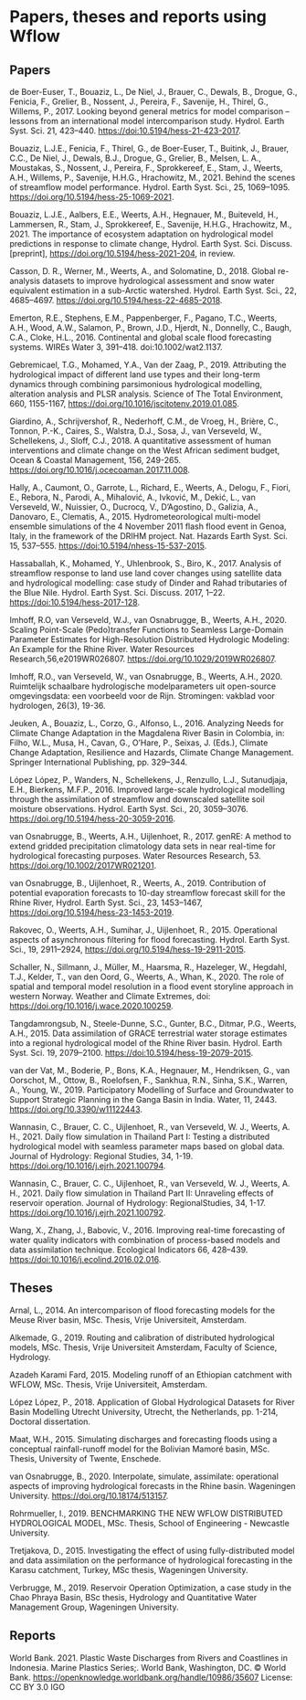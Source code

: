 # Papers, theses and reports using Wflow

## Papers

de Boer-Euser, T., Bouaziz, L., De Niel, J., Brauer, C., Dewals, B., Drogue, G., Fenicia,
F., Grelier, B., Nossent, J., Pereira, F., Savenije, H., Thirel, G., Willems, P., 2017.
Looking beyond general metrics for model comparison – lessons from an international model
intercomparison study. Hydrol. Earth Syst. Sci. 21, 423–440.
<https://doi:10.5194/hess-21-423-2017>.

Bouaziz, L.J.E., Fenicia, F., Thirel, G., de Boer-Euser, T., Buitink, J., Brauer, C.C., De
Niel, J., Dewals, B.J., Drogue, G., Grelier, B., Melsen, L. A., Moustakas, S., Nossent, J.,
Pereira, F., Sprokkereef, E., Stam, J., Weerts, A.H., Willems, P., Savenije, H.H.G.,
Hrachowitz, M., 2021. Behind the scenes of streamflow model performance. Hydrol. Earth Syst.
Sci., 25, 1069–1095. <https://doi.org/10.5194/hess-25-1069-2021>.

Bouaziz, L.J.E., Aalbers, E.E., Weerts, A.H., Hegnauer, M., Buiteveld, H., Lammersen,
R., Stam, J., Sprokkereef, E., Savenije, H.H.G., Hrachowitz, M., 2021. The importance of
ecosystem adaptation on hydrological model predictions in response to climate change,
Hydrol. Earth Syst. Sci. Discuss. [preprint], <https://doi.org/10.5194/hess-2021-204>, in
review.

Casson, D. R., Werner, M., Weerts, A., and Solomatine, D., 2018. Global re-analysis datasets
to improve hydrological assessment and snow water equivalent estimation in a sub-Arctic
watershed. Hydrol. Earth Syst. Sci., 22, 4685–4697.
<https://doi.org/10.5194/hess-22-4685-2018>.

Emerton, R.E., Stephens, E.M., Pappenberger, F., Pagano, T.C., Weerts, A.H., Wood, A.W.,
Salamon, P., Brown, J.D., Hjerdt, N., Donnelly, C., Baugh, C.A., Cloke, H.L., 2016.
Continental and global scale flood forecasting systems. WIREs Water 3, 391–418.
doi:10.1002/wat2.1137.

Gebremicael, T.G., Mohamed, Y.A., Van der Zaag, P., 2019. Attributing the hydrological
impact of different land use types and their long-term dynamics through combining
parsimonious hydrological modelling, alteration analysis and PLSR analysis. Science of The
Total Environment, 660, 1155-1167, <https://doi.org/10.1016/jscitotenv.2019.01.085>.

Giardino, A., Schrijvershof, R., Nederhoff, C.M., de Vroeg, H., Brière, C., Tonnon, P.-K.,
Caires, S., Walstra, D.J., Sosa, J., van Verseveld, W., Schellekens, J., Sloff, C.J., 2018.
A quantitative assessment of human interventions and climate change on the West African
sediment budget, Ocean & Coastal Management, 156, 249-265.
<https://doi.org/10.1016/j.ocecoaman.2017.11.008>.

Hally, A., Caumont, O., Garrote, L., Richard, E., Weerts, A., Delogu, F., Fiori, E., Rebora,
N., Parodi, A., Mihalović, A., Ivković, M., Dekić, L., van Verseveld, W., Nuissier, O.,
Ducrocq, V., D’Agostino, D., Galizia, A., Danovaro, E., Clematis, A., 2015.
Hydrometeorological multi-model ensemble simulations of the 4 November 2011 flash flood
event in Genoa, Italy, in the framework of the DRIHM project. Nat. Hazards Earth Syst. Sci.
15, 537–555. <https://doi:10.5194/nhess-15-537-2015>.

Hassaballah, K., Mohamed, Y., Uhlenbrook, S., Biro, K., 2017. Analysis of streamflow
response to land use land cover changes using satellite data and hydrological modelling:
case study of Dinder and Rahad tributaries of the Blue Nile. Hydrol. Earth Syst. Sci.
Discuss. 2017, 1–22. <https://doi:10.5194/hess-2017-128>.

Imhoff, R.O, van Verseveld, W.J., van Osnabrugge, B., Weerts, A.H., 2020. Scaling
Point-Scale (Pedo)transfer Functions to Seamless Large-Domain Parameter Estimates for
High-Resolution Distributed Hydrologic Modeling: An Example for the Rhine River. Water
Resources Research,56,e2019WR026807. <https://doi.org/10.1029/2019WR026807>.

Imhoff, R.O., van Verseveld, W., van Osnabrugge, B., Weerts, A.H., 2020. Ruimtelijk
schaalbare hydrologische modelparameters uit open-source omgevingsdata: een voorbeeld voor
de Rijn. Stromingen: vakblad voor hydrologen, 26(3), 19-36.

Jeuken, A., Bouaziz, L., Corzo, G., Alfonso, L., 2016. Analyzing Needs for Climate Change
Adaptation in the Magdalena River Basin in Colombia, in: Filho, W.L., Musa, H., Cavan, G.,
O’Hare, P., Seixas, J. (Eds.), Climate Change Adaptation, Resilience and Hazards, Climate
Change Management. Springer International Publishing, pp. 329–344.

López López, P., Wanders, N., Schellekens, J., Renzullo, L.J., Sutanudjaja, E.H., Bierkens,
M.F.P., 2016. Improved large-scale hydrological modelling through the assimilation of
streamflow and downscaled satellite soil moisture observations. Hydrol. Earth Syst. Sci.,
20, 3059–3076. <https://doi.org/10.5194/hess-20-3059-2016>. 

van Osnabrugge, B., Weerts, A.H., Uijlenhoet, R., 2017. genRE: A method to extend gridded
precipitation climatology data sets in near real-time for hydrological forecasting purposes.
Water Resources Research, 53. <https://doi.org/10.1002/2017WR021201>.

van Osnabrugge, B., Uijlenhoet, R., Weerts, A., 2019. Contribution of potential evaporation
forecasts to 10-day streamflow forecast skill for the Rhine River, Hydrol. Earth Syst. Sci.,
23, 1453–1467, https://doi.org/10.5194/hess-23-1453-2019.

Rakovec, O., Weerts, A.H., Sumihar, J., Uijlenhoet, R., 2015. Operational aspects of
asynchronous filtering for flood forecasting. Hydrol. Earth Syst. Sci., 19, 2911–2924,
<https://doi.org/10.5194/hess-19-2911-2015>.

Schaller, N., Sillmann, J., Müller, M., Haarsma, R., Hazeleger, W., Hegdahl, T.J., Kelder,
T., van den Oord, G., Weerts, A., Whan, K., 2020. The role of spatial and temporal model
resolution in a flood event storyline approach in western Norway. Weather and Climate
Extremes, doi: <https://doi.org/10.1016/j.wace.2020.100259>.

Tangdamrongsub, N., Steele-Dunne, S.C., Gunter, B.C., Ditmar, P.G., Weerts, A.H., 2015. Data
assimilation of GRACE terrestrial water storage estimates into a regional hydrological model
of the Rhine River basin. Hydrol. Earth Syst. Sci. 19, 2079–2100.
<https://doi:10.5194/hess-19-2079-2015>.

van der Vat, M., Boderie, P., Bons, K.A., Hegnauer, M., Hendriksen, G., van Oorschot, M.,
Ottow, B., Roelofsen, F., Sankhua, R.N., Sinha, S.K., Warren, A., Young, W., 2019.
Participatory Modelling of Surface and Groundwater to Support Strategic Planning in the
Ganga Basin in India. Water, 11, 2443. <https://doi.org/10.3390/w11122443>. 

Wannasin, C., Brauer, C. C., Uijlenhoet, R., van Verseveld, W. J., Weerts, A. H., 2021.
Daily flow simulation in Thailand Part I: Testing a distributed hydrological model with
seamless parameter maps based on global data. Journal of Hydrology: Regional Studies, 34,
1-19. <https://doi.org/10.1016/j.ejrh.2021.100794>.

Wannasin, C., Brauer, C. C., Uijlenhoet, R., van Verseveld, W. J., Weerts, A. H., 2021.
Daily flow simulation in Thailand Part II: Unraveling effects of reservoir operation.
Journal of Hydrology: RegionalStudies, 34, 1-17.
<https://doi.org/10.1016/j.ejrh.2021.100792>.

Wang, X., Zhang, J., Babovic, V., 2016. Improving real-time forecasting of water quality
indicators with combination of process-based models and data assimilation technique.
Ecological Indicators 66, 428–439. <https://doi:10.1016/j.ecolind.2016.02.016>.


## Theses

Arnal, L., 2014. An intercomparison of flood forecasting models for the Meuse River basin,
MSc. Thesis, Vrije Universiteit, Amsterdam.

Alkemade, G., 2019. Routing and calibration of distributed hydrological models, MSc. Thesis,
Vrije Universiteit Amsterdam, Faculty of Science, Hydrology.

Azadeh Karami Fard, 2015. Modeling runoff of an Ethiopian catchment with WFLOW, MSc. Thesis,
Vrije Universiteit, Amsterdam.

López López, P., 2018. Application of Global Hydrological Datasets for River Basin Modelling
Utrecht University, Utrecht, the Netherlands, pp. 1-214, Doctoral dissertation.

Maat, W.H., 2015. Simulating discharges and forecasting floods using a conceptual
rainfall-runoff model for the Bolivian Mamoré basin, MSc. Thesis, University of Twente,
Enschede.

van Osnabrugge, B., 2020. Interpolate, simulate, assimilate: operational aspects of
improving hydrological forecasts in the Rhine basin. Wageningen University.
<https://doi.org/10.18174/513157>.

Rohrmueller, I., 2019. BENCHMARKING THE NEW WFLOW DISTRIBUTED HYDROLOGICAL MODEL, MSc.
Thesis, School of Engineering - Newcastle University.

Tretjakova, D., 2015. Investigating the effect of using fully-distributed model and data
assimilation on the performance of hydrological forecasting in the Karasu catchment, Turkey,
MSc thesis, Wageningen University.

Verbrugge, M., 2019. Reservoir Operation Optimization, a case study in the Chao Phraya
Basin, BSc thesis, Hydrology and Quantitative Water Management Group, Wageningen University.

## Reports

World Bank. 2021. Plastic Waste Discharges from Rivers and Coastlines in Indonesia. Marine
Plastics Series;. World Bank, Washington, DC. © World Bank.
<https://openknowledge.worldbank.org/handle/10986/35607> License: CC BY 3.0 IGO